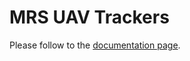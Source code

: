 # MRS UAV Trackers

Please follow to the [documentation page](https://ctu-mrs.github.io/docs/features/trackers/).
